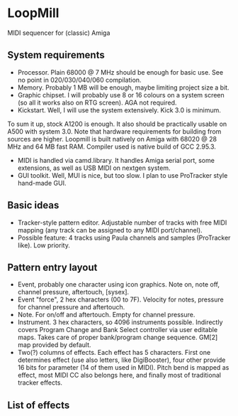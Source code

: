 # LoopMill
MIDI sequencer for (classic) Amiga
## System requirements
* Processor. Plain 68000 @ 7 MHz should be enough for basic use. See no point in 020/030/040/060 compilation.
* Memory. Probably 1 MB will be enough, maybe limiting project size a bit.
* Graphic chipset. I will probably use 8 or 16 colours on a system screen (so all it works also on RTG screen). AGA not required.
* Kickstart. Well, I will use the system extensively. Kick 3.0 is minimum.

To sum it up, stock A1200 is enough. It also should be practically usable on A500 with system 3.0. Note that hardware requirements for building from sources are higher. Loopmill is built natively on Amiga with 68020 @ 28 MHz and 64 MB fast RAM. Compiler used is native build of GCC 2.95.3.
* MIDI is handled via camd.library. It handles Amiga serial port, some extensions, as well as USB MIDI on nextgen system.
* GUI toolkit. Well, MUI is nice, but too slow. I plan to use ProTracker style hand-made GUI.

## Basic ideas
* Tracker-style pattern editor. Adjustable number of tracks with free MIDI mapping (any track can be assigned to any MIDI port/channel).
* Possible feature: 4 tracks using Paula channels and samples (ProTracker like). Low priority.

## Pattern entry layout
* Event, probably one character using icon graphics. Note on, note off, channel pressure, aftertouch, [sysex].
* Event "force", 2 hex characters (00 to 7F). Velocity for notes, pressure for channel pressure and aftertouch.
* Note. For on/off and aftertouch. Empty for channel pressure.
* Instrument. 3 hex characters, so 4096 instruments possible. Indirectly covers Program Change and Bank Select controller via user editable maps. Takes care of proper bank/program change sequence. GM[2] map provided by default.
* Two(?) columns of effects. Each effect has 5 characters. First one determines effect (use also letters, like DigiBooster), four other provide 16 bits for parameter (14 of them used in MIDI). Pitch bend is mapped as effect, most MIDI CC also belongs here, and finally most of traditional tracker effects.

## List of effects

